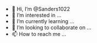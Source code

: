 - 👋 Hi, I’m @Sanders1022
- 👀 I’m interested in ...
- 🌱 I’m currently learning ...
- 💞️ I’m looking to collaborate on ...
- 📫 How to reach me ...

<!---
Sanders1022/Sanders1022 is a ✨ special ✨ repository because its `README.md` (this file) appears on your GitHub profile.
You can click the Preview link to take a look at your changes.
-Hello World-